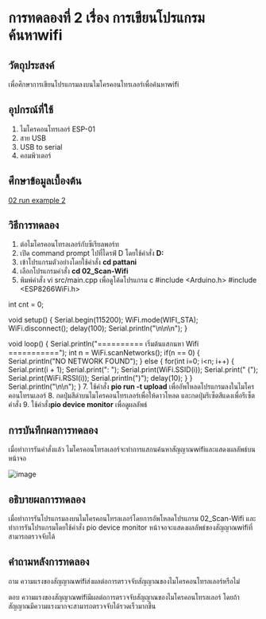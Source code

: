 # การทดลองที่ 2 เรื่อง การเขียนโปรแกรมค้นหาwifi

## วัตถุประสงค์
เพื่อศึกษาการเขียนโปรแกรมลงบนไมโครคอนโทรเลอร์เพื่อค้นหาwifi

## อุปกรณ์ที่ใช้

1. ไมโครคอนโทรเลอร์ ESP-01
2. สาย USB
3. USB to serial
4. คอมพิวเตอร์

## ศึกษาข้อมูลเบื้องต้น
[02 run example 2](https://youtu.be/yBjab0UNuB8)

## วิธีการทดลอง
1. ต่อไมโครคอนโทรลเลอร์กับซีเรียลพอร์ท
2. เปิด command prompt ไปที่ไดรฟ์ D โดยใช้คำสั่ง **D:**
3. เข้าโปรแกรมตัวอย่างโดยใช้คำสั่ง **cd pattani**
4. เลือกโปรแกรมคำสั่ง **cd 02_Scan-Wifi**
5. พิมพ์คำสั่ง vi src/main.cpp เพื่อดูโค้ดโปรแกรม
c
#include <Arduino.h>
#include <ESP8266WiFi.h>

int cnt = 0;

void setup()
{
 Serial.begin(115200);
 WiFi.mode(WIFI_STA);
 WiFi.disconnect();
 delay(100);
 Serial.println("\n\n\n");
}

void loop()
{
 Serial.println("========== เริ่มต้นแสกนหา Wifi ===========");
 int n = WiFi.scanNetworks();
 if(n == 0) {
  Serial.println("NO NETWORK FOUND");
 } else {
  for(int i=0; i<n; i++) {
   Serial.print(i + 1);
   Serial.print(": ");
   Serial.print(WiFi.SSID(i));
   Serial.print(" (");
   Serial.print(WiFi.RSSI(i));
   Serial.println(")");
   delay(10);
  }
 }
 Serial.println("\n\n");
}
7. ใช้คำสั่ง **pio run -t upload** เพื่ออัพโหลดโปรแกรมลงในไมโครคอนโทรนเลอร์
8. กดปุ่มสีดำบนไมโครคอนโทรเลอร์เพื่อให้ดาวโหลด และกดปุ่มรีเซ็ตสีแดงเพื่อรีเซ็ตคำสั่ง
9. ใช้คำสั่ง**pio device monitor** เพื่อดูผลลัพธ์

## การบันทึกผลการทดลอง
เมื่อทำการรันคำสั่งแล้ว ไมโครคอนโทรลเลอร์จะทำการแสกนค้นหาสัญญาณwifiและแสดงผลลัพธ์บนหน้าจอ

![image](https://user-images.githubusercontent.com/80879585/111974886-87ecc980-8b32-11eb-9816-9472f5eb2808.png)

## อธิบายผลการทดลอง
เมื่อทำการรันโปรแกรมลงบนไมโครคอนโทรลเลอร์โดยการอัพโหลดโปรแกรม 02_Scan-Wifi และทำการรันโปรแกรมโดยใช้คำสั่ง pio device monitor หน้าจอจะแสดงผลลัพธ์ของสัญญาณwifiที่สามารถตรวจจับได้

## คำถามหลังการทดลอง
ถาม ความแรงของสัญญาณwifiส่งผลต่อการตรวจจับสัญญาณของไมโครคอนโทรลเลอร์หรือไม่
 
ตอบ ความแรงของสัญญาณwifiมีผลต่อการตรวจจับสัญญาณของไมโครคอนโทรลเลอร์ โดยถ้าสัญญาณมีความแรงมากจะสามารถตรวจจับได้รวดเร็วมากขึ้น
